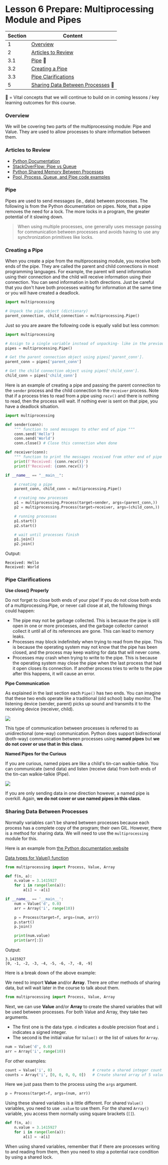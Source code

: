 # Lesson 6 Prepare: Multiprocessing Module and Pipes

Section | Content
--- | ---
1   | [Overview](#overview)
2   | [Articles to Review](#articles-to-review)
3.1 | [Pipe](#pipe) :key:
3.2 | [Creating a Pipe](#creating-a-pipe)
3.3 | [Pipe Clarifications](#pipe-clarifications)
5   | [Sharing Data Between Processes](#sharing-data-between-processes) :key:

:key: = Vital concepts that we will continue to build on in coming lessons / key learning outcomes for this course.

### Overview

We will be covering two parts of the multiprocessing module: Pipe and Value. They are used to allow processes to share information between them.

### Articles to Review

- [Python Documentation](https://docs.python.org/3/library/multiprocessing.html#pipes-and-queues)
- [StackOverFlow: Pipe vs Queue](https://stackoverflow.com/questions/8463008/multiprocessing-pipe-vs-queue)
- [Python Shared Memory Between Processes](https://www.geeksforgeeks.org/multiprocessing-python-set-2/)
- [Pool, Process, Queue, and Pipe code examples](http://www.kasimte.com/multiprocessing-in-python-pool-process-queue-and-pipe)

### Pipe

Pipes are used to send messages (ie., data) between processes. The following is from the Python documentation on pipes. Note, that a pipe removes the need for a lock. The more locks in a program, the greater potential of it slowing down.

> When using multiple processes, one generally uses message passing for communication between processes and avoids having to use any synchronization primitives like locks.

### Creating a Pipe

When you create a pipe from the multiprocessing module, you receive both ends of the pipe. They are called the parent and child connections in most programming languages. For example, the parent will send information using their connection and the child will receive information using their connection. You can send information in both directions. Just be careful that you don't have both processes waiting for information at the same time or you will have created a deadlock.

```python
import multiprocessing 

# Unpack the pipe object (dictionary)
parent_connection, child_connection = multiprocessing.Pipe()
```

Just so you are aware the following code is equally valid but less common:

```python
import multiprocessing 

# Assign to a single variable instead of unpacking- like in the previous example.
pipes = multiprocessing.Pipe()

# Get the parent connection object using pipes['parent_conn'].
parent_conn = pipes['parent_conn']

# Get the child connection object using pipes['child_conn'].
child_conn = pipes['child_conn']
```

Here is an example of creating a pipe and passing the parent connection to the `sender` process and the child connection to the `receiver` process. Note that if a process tries to read from a pipe using `recv()` and there is nothing to read, then the process will wait. If nothing ever is sent on that pipe, you have a deadlock situation.

```python
import multiprocessing 

def sender(conn): 
    """ function to send messages to other end of pipe """
    conn.send('Hello')
    conn.send('World')
    conn.close() # Close this connection when done

def receiver(conn): 
    """ function to print the messages received from other end of pipe  """
    print(f'Received: {conn.recv()}')
    print(f'Received: {conn.recv()}')

if __name__ == "__main__": 

    # creating a pipe 
    parent_conn, child_conn = multiprocessing.Pipe() 

    # creating new processes 
    p1 = multiprocessing.Process(target=sender, args=(parent_conn,)) 
    p2 = multiprocessing.Process(target=receiver, args=(child_conn,)) 

    # running processes 
    p1.start() 
    p2.start() 

    # wait until processes finish 
    p1.join() 
    p2.join() 

```

Output:

```
Received: Hello
Received: World
```

### Pipe Clarifications

**Use close() Properly**

Do not forget to close both ends of your pipe! If you do not close both ends of a multiprocessing.Pipe, or never call close at all, the following things could happen:

- The pipe may not be garbage collected. This is because the pipe is still open in one or more processes, and the garbage collector cannot collect it until all of its references are gone. This can lead to memory leaks.
- Processes may block indefinitely when trying to read from the pipe. This is because the operating system may not know that the pipe has been closed, and the process may keep waiting for data that will never come.
- Processes may crash when trying to write to the pipe. This is because the operating system may close the pipe when the last process that had it open closes its connection. If another process tries to write to the pipe after this happens, it will cause an error.

**Pipe Communication**

As explained in the last section each `Pipe()` has two ends. You can imagine that these two ends operate like a traditional (old school) baby monitor. The listening device (sender, parent) picks up sound and transmits it to the receiving device (receiver, child).

![](./assets/baby-monitor.jpg)

This type of communication between processes is referred to as unidirectional (one-way) communication. Python does support bidirectional (both-way) communication between processes using **named pipes** but **we do not cover or use that in this class**.

**Named Pipes for the Curious**

If you are curious, named pipes are like a child's tin-can walkie-talkie. You can communicate (send data) and listen (receive data) from both ends of the tin-can walkie-talkie (Pipe).

![](./assets/tin-cans-string.jpg)

If you are only sending data in one direction however, a named pipe is overkill. Again, **we do not cover or use named pipes in this class**.

### Sharing Data Between Processes

Normally variables can't be shared between processes because each process has a complete copy of the program; their own GIL. However, there is a method for sharing data. We will need to use the `multiprocessing` module for this.

Here is an example from [the Python documentation website](https://docs.python.org/3/library/multiprocessing.html#sharing-state-between-processes)

[Data types for Value() function](https://docs.python.org/3/library/array.html#module-array)

```python
from multiprocessing import Process, Value, Array

def f(n, a):
    n.value = 3.1415927
    for i in range(len(a)):
        a[i] = -a[i]

if __name__ == '__main__':
    num = Value('d', 0.0)
    arr = Array('i', range(10))

    p = Process(target=f, args=(num, arr))
    p.start()
    p.join()

    print(num.value)
    print(arr[:])
```

Output:

```
3.1415927
[0, -1, -2, -3, -4, -5, -6, -7, -8, -9]
```

Here is a break down of the above example:

We need to import **Value** and/or **Array**. There are other methods of sharing data, but will wait later in the course to talk about them.

```python
from multiprocessing import Process, Value, Array
```

Next, we can use **Value** and/or **Array** to create the shared variables that will be used between processes. For both Value and Array, they take two arguments. 

- The first one is the data type. `d` indicates a double precision float and `i` indicates a signed integer.
- The second is the initial value for `Value()` or the list of values for `Array`.

```python
num = Value('d', 0.0)
arr = Array('i', range(10))
```

For other examples:

```python
count = Value('i', 0)   			   # create a shared integer count
counts = Array('i', [0, 0, 0, 0, 0])   # Create shared array of 5 values
```

Here we just pass them to the process using the `args` argument.

```python
p = Process(target=f, args=(num, arr))
```

Using these shared variables is a little different. For shared `Value()` variables, you need to use `.value` to use them. For the shared `Array()` variable, you access them normally using square brackets (`[]`).

```python
def f(n, a):
	n.value = 3.1415927
	for i in range(len(a)):
	    a[i] = -a[i]
```

When using shared variables, remember that if there are processes writing to and reading from them, then you need to stop a potential race condition by using a shared lock.